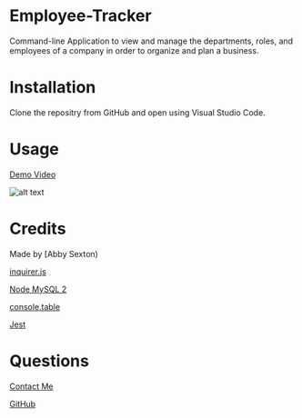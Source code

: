 # Employee-Tracker
Command-line Application to view and manage the departments, roles, and employees of a company in order to organize and plan a business.

# Installation

Clone the repositry from GitHub and open using Visual Studio Code.

# Usage 
[Demo Video](https://drive.google.com/file/d/1kR5lw5sJlITELfoM9XzxWWNWmD4t85m_/view?usp=sharing)

![alt text](./assets/images/ScreenShot.jpg)

# Credits

Made by [Abby Sexton)

[inquirer.js](https://www.npmjs.com/package/inquirer)

[Node MySQL 2](https://www.npmjs.com/package/mysql2)

[console.table](https://www.npmjs.com/package/console.table)

[Jest](https://jestjs.io/)

# Questions

[Contact Me](abigail.c.sexton1@gmail.com)

[GitHub](https://github.com/abbycav7)